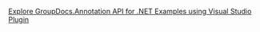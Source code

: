[Explore GroupDocs.Annotation API for .NET Examples using Visual Studio Plugin](https://github.com/groupdocs-Annotation/GroupDocs.Annotation-for-.NET/tree/master/Plugins/GroupDocs_Annotation_VSPlugin)